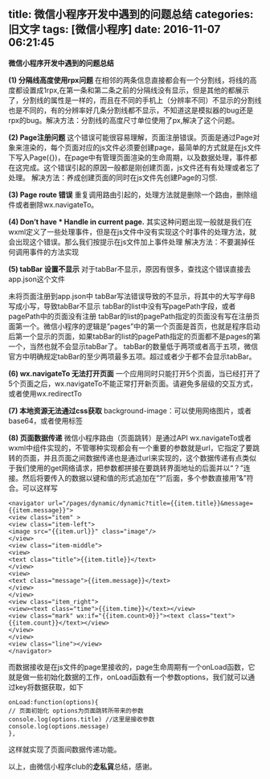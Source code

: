 title: 微信小程序开发中遇到的问题总结
categories: 旧文字
tags: [微信小程序]
date: 2016-11-07 06:21:45
---
**微信小程序开发中遇到的问题总结**

**(1) 分隔线高度使用rpx问题**
在相邻的两条信息直接都会有一个分割线，将线的高度都设置成1rpx,在第一条和第二条之前的分隔线没有显示，但是其他的都展示了，分割线的属性是一样的，而且在不同的手机上（分辨率不同）不显示的分割线也是不同的，有的分辨率好几条分割线都不显示，不知道这是模拟器的bug还是rpx的bug。解决方法：分割线的高度尺寸单位使用了px,解决了这个问题。

**(2) Page注册问题**
这个错误可能很容易理解，页面注册错误。页面是通过Page对象来渲染的，每个页面对应的js文件必须要创建page，最简单的方式就是在js文件下写入Page({})，在page中有管理页面渲染的生命周期，以及数据处理，事件都在这完成。这个错误引起的原因一般都是刚创建页面，js文件还有有处理或者忘了处理。
解决方法：养成创建页面的同时在js文件先创建Page的习惯.

**(3) Page route 错误**
重复调用路由引起的，处理方法就是删除一个路由，删除<navigator />组件或者删除wx.navigateTo。

**(4) Don’t have * Handle in current page.**
其实这种问题出现一般就是我们在wxml定义了一些处理事件，但是在js文件中没有实现这个时事件的处理方法，就会出现这个错误。那么我们按提示在js文件加上事件处理
解决方法：不要漏掉任何调用事件的方法实现

**(5) tabBar 设置不显示**
对于tabBar不显示，原因有很多，查找这个错误直接去app.json这个文件

未将页面注册到app.json中
tabBar写法错误导致的不显示，将其中的大写字母B写成小写，导致tabBar不显示
tabBar的list中没有写pagePath字段，或者pagePath中的页面没有注册
tabBar的list的pagePath指定的页面没有写在注册页面第一个。微信小程序的逻辑是”pages”中的第一个页面是首页，也就是程序启动后第一个显示的页面，如果tabBar的list的pagePath指定的页面都不是pages的第一个，当然也就不会显示tabBar了。
tabBar的数量低于两项或者高于五项，微信官方中明确规定tabBar的至少两项最多五项。超过或者少于都不会显示tabBar。

**(6) wx.navigateTo 无法打开页面**
一个应用同时只能打开5个页面，当已经打开了5个页面之后，wx.navigateTo不能正常打开新页面。请避免多层级的交互方式，或者使用wx.redirectTo

**(7) 本地资源无法通过css获取**
background-image：可以使用网络图片，或者 base64，或者使用<image/>标签

**(8) 页面数据传递**
微信小程序路由（页面跳转）是通过API wx.navigateTo或者wxml中<navigator/>组件实现的，不管哪种实现都会有一个重要的参数就是url，它指定了要跳转的页面，并且页面之间数据传递也是通过url来实现的，这个数据传递有点类似于我们使用的get网络请求，把参数都拼接在要跳转界面地址的后面并以“？”连接。然后将要传入的数据以键和值的形式追加在”?”后面，多个参数直接用”&”符合。可以这样写

    <navigator url="/pages/dynamic/dynamic?title={{item.title}}&message={{item.message}}">
    <view class="item" >
    <view class="item-left">
    <image src="{{item.url}}" class="image"/>
    </view>
    <view class="item-middle">
    <view>
    <text class="title">{{item.title}}</text>
    </view>
    <view>
    <text class="message">{{item.message}}</text>
    </view>
    </view>
    <view class="item_right">
    <view><text class="time">{{item.time}}</text></view>
    <view class="mark" wx:if="{{item.count>0}}"><text class="text">{{item.count}}</text></view>
    </view>
    </view>
    <view class="line"></view>
    </navigator>

而数据接收是在js文件的page里接收的，page生命周期有一个onLoad函数，它就是做一些初始化数据的工作，onLoad函数有一个参数options，我们就可以通过key将数据获取，如下

    onLoad:function(options){
    // 页面初始化 options为页面跳转所带来的参数
    console.log(options.title) //这里是接收参数
    console.log(options.message)
    },

这样就实现了页面间数据传递功能。

以上，由微信小程序club的**赱私貨**总结，感谢。